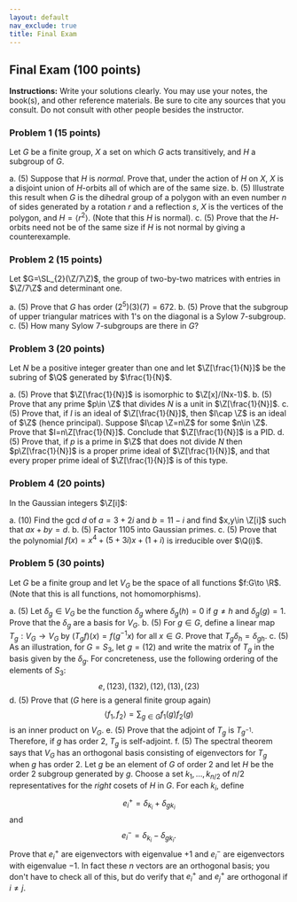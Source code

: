 ```yaml
---
layout: default
nav_exclude: true
title: Final Exam
---
```


## Final Exam (100 points)

**Instructions:** Write your solutions clearly.  You may use your notes, the book(s), and other reference
materials.  Be sure to cite any sources that you consult.  Do not consult with other people besides the instructor.


### Problem 1 (15 points)

Let $G$ be a finite group,  $X$  a set on which $G$ acts transitively,  and  $H$ a  subgroup of $G$.

a. (5) Suppose that $H$ is *normal*. Prove that, under the action of $H$ on $X$, $X$ is a disjoint union of $H$-orbits all of which are of the same size.
b. (5) Illustrate this result when $G$ is the dihedral group of a polygon with an even number $n$ of sides generated by a rotation $r$ and a reflection $s$, $X$ is the vertices of the polygon, and  $H=\langle r^2\rangle$.  (Note that this $H$ is normal).
c. (5) Prove that the $H$-orbits need not be of the same size if $H$ is not normal by giving a counterexample. 

### Problem 2 (15 points)

Let $G=\SL_{2}(\Z/7\Z)$, the group of two-by-two matrices with entries in $\Z/7\Z$ and determinant one.

a. (5) Prove that $G$ has order $(2^5)(3)(7)=672$.
b. (5) Prove that the subgroup of upper triangular matrices with $1$'s on the diagonal is a Sylow 7-subgroup.
c. (5) How many Sylow 7-subgroups are there in $G$?



### Problem 3 (20 points)

Let $N$ be a positive integer greater than one and let $\Z[\frac{1}{N}]$ be the subring of $\Q$ generated by $\frac{1}{N}$.

a. (5) Prove that $\Z[\frac{1}{N}]$ is isomorphic to $\Z[x]/(Nx-1)$.
b. (5)  Prove that any prime $p\in \Z$ that divides $N$ is a unit in $\Z[\frac{1}{N}]$.
c. (5)  Prove that, if $I$ is an ideal of $\Z[\frac{1}{N}]$, then $I\cap \Z$ is an ideal of $\Z$ (hence principal). Suppose $I\cap \Z=n\Z$ for some $n\in \Z$. Prove that $I=n\Z[\frac{1}{N}]$. Conclude that $\Z[\frac{1}{N}]$ is a PID.
d. (5) Prove that, if $p$ is a prime in $\Z$ that does not divide $N$ then $p\Z[\frac{1}{N}]$ is a proper prime ideal of $\Z[\frac{1}{N}]$, and that every proper prime ideal of $\Z[\frac{1}{N}]$ is of this type. 

### Problem 4 (20 points)

In the Gaussian integers $\Z[i]$:

a. (10) Find the gcd $d$ of $a=3+2i$ and $b=11-i$ and find $x,y\in \Z[i]$ such that  $ax+by=d.$ 
b. (5) Factor $1105$ into Gaussian primes.
c. (5) Prove that the polynomial $f(x)=x^4+(5+3i)x+(1+i)$ is irreducible over $\Q(i)$.

### Problem 5 (30 points)

Let $G$ be a finite group and let $V_{G}$ be the space of all functions $f:G\to \R$.  (Note that this is all functions, not homomorphisms). 

a. (5) Let $\delta_{g}\in V_{G}$ be the function $\delta_{g}$ where $\delta_g(h)=0$ if $g\not=h$ and $\delta_g(g)=1$. Prove that
the $\delta_{g}$ are a basis for $V_{G}$.
b. (5) For $g\in G$, define a linear map $T_{g}:V_{G}\to V_{G}$ by $(T_{g}f)(x)=f(g^{-1}x)$ for all $x\in G$. Prove that
$T_{g}\delta_{h}=\delta_{gh}$. 
c. (5) As an illustration, for $G=S_3$, let $g=(12)$ and write the matrix of $T_{g}$ in the basis given by the $\delta_g$. For concreteness, use the following ordering of the elements of $S_3$:
$$
e, (123),(132),(12),(13),(23)
$$
d. (5) Prove that ($G$ here is a general finite group again)
$$
\langle f_1,f_2\rangle = \sum_{g\in G}f_1(g)f_2(g)
$$
is an inner product on $V_{G}$.
e. (5) Prove that the adjoint of $T_{g}$ is $T_{g^{-1}}$.  Therefore, if $g$ has order $2$, $T_{g}$ is self-adjoint.
f.  (5) The spectral theorem says that $V_{G}$ has an orthogonal basis consisting of eigenvectors for $T_{g}$ when $g$ has order $2$. Let $g$ be an element of $G$ of order $2$ and let $H$ be the order 2 subgroup generated by $g$.  Choose
a set $k_1,\ldots, k_{n/2}$ of $n/2$ representatives for the *right* cosets of $H$ in $G$.  For each $k_i$,
define
$$
e_{i}^{+}=\delta_{k_i}+\delta_{gk_i}
$$
and
$$
e_{i}^{-}=\delta_{k_i}-\delta_{gk_i}.
$$
Prove that $e_{i}^{+}$ are eigenvectors with eigenvalue $+1$ and $e_{i}^{-}$ are eigenvectors with eigenvalue $-1$.  In fact these $n$ vectors are an orthogonal basis; you don't have to check all of this, but do verify that $e_{i}^{+}$ and $e_{j}^{+}$ are orthogonal if $i\not=j$.

